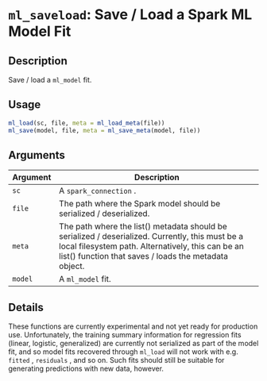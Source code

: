 # `ml_saveload`: Save / Load a Spark ML Model Fit

## Description


 Save / load a `ml_model` fit.


## Usage

```r
ml_load(sc, file, meta = ml_load_meta(file))
ml_save(model, file, meta = ml_save_meta(model, file))
```


## Arguments

Argument      |Description
------------- |----------------
```sc```     |     A `spark_connection` .
```file```     |     The path where the Spark model should be serialized / deserialized.
```meta```     |     The path where the list() metadata should be serialized / deserialized. Currently, this must be a local filesystem path. Alternatively, this can be an list() function that saves / loads the metadata object.
```model```     |     A `ml_model` fit.

## Details


 These functions are currently experimental and not yet ready for production
 use. Unfortunately, the training summary information for regression fits
 (linear, logistic, generalized) are currently not serialized as part of the
 model fit, and so model fits recovered through `ml_load` will not work
 with e.g. `fitted` , `residuals` , and so on. Such fits should still
 be suitable for generating predictions with new data, however.


